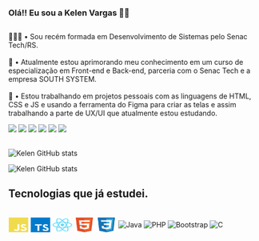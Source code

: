 ### Olá!!  Eu sou a Kelen Vargas 👋🏼
##
👩🏼‍🎓 • Sou recém formada em Desenvolvimento de Sistemas pelo Senac Tech/RS.</br></br>
🌱   • Atualmente estou aprimorando meu conhecimento em um curso de especialização em Front-end e Back-end, parceria com o Senac Tech e a empresa SOUTH SYSTEM.</br></br>
🚀   • Estou trabalhando em projetos pessoais com as linguagens de HTML, CSS e JS e usando a ferramenta do Figma para criar as telas e assim trabalhando a parte de UX/UI que atualmente estou estudando.

 <a href="https://www.linkedin.com/in/kelenvargas/" target="_blank"><img src="https://img.shields.io/badge/LinkedIn-0077B5?style=for-the-badge&logo=linkedin&logoColor=white" target="_blank"></a>
 <a href="mailto:kelenrohde@gmail.com" target="_blank"><img src="https://img.shields.io/badge/Gmail-D14836?style=for-the-badge&logo=gmail&logoColor=white" target="_blank"></a>
 <a href="https://discord.gg/PuSvGSW2" target="_blank"><img src="https://img.shields.io/badge/Discord-7289DA?style=for-the-badge&logo=discord&logoColor=white" target="_blank"></a>
 <a href="https://www.instagram.com/kelenvargass/" target="_blank"><img src="https://img.shields.io/badge/-Instagram-%23E4405F?style=for-the-badge&logo=instagram&logoColor=white" target="_blank"></a>
 <a href="https://www.facebook.com/KelenRohdeVargas/" target="_blank"><img src="https://img.shields.io/badge/Facebook-1877F2?style=for-the-badge&logo=faceboo&logoColor=white" target="_blank"></a>
  <a href="https://www.figma.com/@kelenvargas" target="_blank"><img src="https://img.shields.io/badge/Figma-F24E1E?style=for-the-badge&logo=figma&logoColor=white" target="_blank"></a>

##
![Kelen GitHub stats](https://github-readme-stats.vercel.app/api?username=KelenVargas&show_icons=true&theme=radical)

![Kelen GitHub stats](https://github-readme-stats.vercel.app/api/top-langs/?username=KelenVargas&theme=radical)

<h2> Tecnologias que  já estudei.</h2>
<div style="display: inline_block"><br>
  <img align="center" alt="javascript" height="30" width="40" src="https://raw.githubusercontent.com/devicons/devicon/master/icons/javascript/javascript-plain.svg">
  <img align="center" alt="Typescript" height="30" width="40" src="https://raw.githubusercontent.com/devicons/devicon/master/icons/typescript/typescript-plain.svg">
  <img align="center" alt="React" height="30" width="40" src="https://raw.githubusercontent.com/devicons/devicon/master/icons/react/react-original.svg">
  <img align="center" alt="HTML" height="30" width="40" src="https://raw.githubusercontent.com/devicons/devicon/master/icons/html5/html5-original.svg">
  <img align="center" alt="CSS" height="30" width="40" src="https://raw.githubusercontent.com/devicons/devicon/master/icons/css3/css3-original.svg">
  <img align="center" alt="Java" height="30" width="40" src="https://cdn.jsdelivr.net/gh/devicons/devicon/icons/java/java-original-wordmark.svg">
  <img align="center" alt="PHP" height="30" width="40" src="https://cdn.jsdelivr.net/gh/devicons/devicon/icons/php/php-original.svg">
  <img align="center" alt="Bootstrap" height="30" width="40" src="https://cdn.jsdelivr.net/gh/devicons/devicon/icons/bootstrap/bootstrap-original-wordmark.svg">
  <img align="center" alt="C" height="30" width="40" src="https://cdn.jsdelivr.net/gh/devicons/devicon/icons/c/c-original.svg">
</div>


